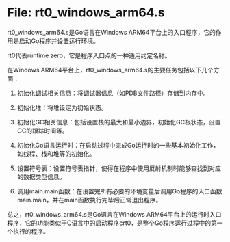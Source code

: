 # File: rt0_windows_arm64.s

rt0_windows_arm64.s是Go语言在Windows ARM64平台上的入口程序，它的作用是启动Go程序并设置运行环境。

rt0代表runtime zero，它是程序入口点的一种通用约定名称。

在Windows ARM64平台上，rt0_windows_arm64.s的主要任务包括以下几个方面：

1. 初始化调试相关信息：将调试器信息（如PDB文件路径）存储到内存中。

2. 初始化堆：将堆设定为初始状态。

3. 初始化GC相关信息：包括设置栈的最大和最小边界，初始化GC根状态，设置GC的跟踪时间等。

4. 初始化Go语言运行时：在启动过程中完成Go运行时的一些基本初始化工作，如线程、栈和堆等的初始化。

5. 设置符号表：设置符号表指针，使得在程序中使用反射机制时能够查找到对应的数据类型信息。

6. 调用main.main函数：在设置完所有必要的环境变量后调用Go程序的入口函数main.main，并在main函数执行完毕后正常退出程序。

总之，rt0_windows_arm64.s是Go语言在Windows ARM64平台上的运行时入口程序，它的功能类似于C语言中的启动程序crt0，是整个Go程序运行过程中的第一个执行的程序。

